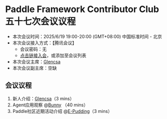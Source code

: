 # Paddle Framework Contributor Club 五十七次会议议程

- 本次会议时间：2025/6/19 19:00-20:00 (GMT+08:00) 中国标准时间 - 北京
- 本次会议接入方式：【腾讯会议】
  - 会议密码：无
  - [点击链接入会](https://meeting.tencent.com/dm/PcjsUPCgAswZ)，或添加至会议列表
- 本次会议主席：[Glencsa](https://github.com/Glencsa)
- 本次会议副主席：空缺

## 会议议程

1. 新人介绍：[Glencsa](https://github.com/Glencsa)（3 mins）
2. Agent应用观察 @[Bunny](https://github.com/tubao3104) （40 mins）
3. Paddle社区近期活动介绍 @[E-Pudding](https://github.com/E-Pudding)（3 mins）